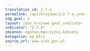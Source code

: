 ```yaml
---
translation_id: 2-7-a
permalink: /api/krajowe/2/2-7-a.json
sdg_goal: 2
layout: json_krajowe_goal_indicator
indicator: "2.7.a"
zmienne: ogółem,mężczyźni,kobiety
kategorie: wg płci
source_url: www.stat.gov.pl
---
```

